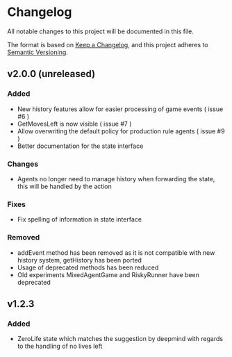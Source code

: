 # Changelog

All notable changes to this project will be documented in this file.

The format is based on [Keep a Changelog](https://keepachangelog.com/en/1.0.0/),
and this project adheres to [Semantic Versioning](https://semver.org/spec/v2.0.0.html).

## v2.0.0 (unreleased)

### Added
- New history features allow for easier processing of game events ( issue #6 )
- GetMovesLeft is now visible ( issue #7 )
- Allow overwriting the default policy for production rule agents ( issue #9 )
- Better documentation for the state interface

### Changes
- Agents no longer need to manage history when forwarding the state, this will be handled by the action

### Fixes
- Fix spelling of information in state interface

### Removed
- addEvent method has been removed as it is not compatible with new history system, getHistory has been ported
- Usage of deprecated methods has been reduced
- Old experiments MixedAgentGame and RiskyRunner have been deprecated

## v1.2.3

### Added
- ZeroLife state which matches the suggestion by deepmind with regards to the handling of no lives left